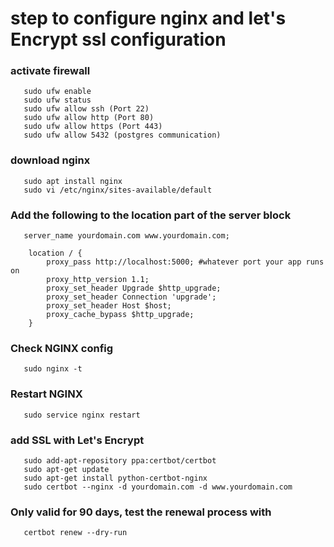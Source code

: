 # step to configure nginx and let's Encrypt ssl configuration
### activate firewall
```
   sudo ufw enable
   sudo ufw status
   sudo ufw allow ssh (Port 22)
   sudo ufw allow http (Port 80)
   sudo ufw allow https (Port 443)
   sudo ufw allow 5432 (postgres communication)
```
### download nginx
```
   sudo apt install nginx
   sudo vi /etc/nginx/sites-available/default
```
### Add the following to the location part of the server block
```
   server_name yourdomain.com www.yourdomain.com;

    location / {
        proxy_pass http://localhost:5000; #whatever port your app runs on
        proxy_http_version 1.1;
        proxy_set_header Upgrade $http_upgrade;
        proxy_set_header Connection 'upgrade';
        proxy_set_header Host $host;
        proxy_cache_bypass $http_upgrade;
    }
  ```
### Check NGINX config
```
   sudo nginx -t
```
### Restart NGINX
```
   sudo service nginx restart
```
### add SSL with Let's Encrypt
```
   sudo add-apt-repository ppa:certbot/certbot
   sudo apt-get update
   sudo apt-get install python-certbot-nginx
   sudo certbot --nginx -d yourdomain.com -d www.yourdomain.com
```
### Only valid for 90 days, test the renewal process with
```
   certbot renew --dry-run
   ```
